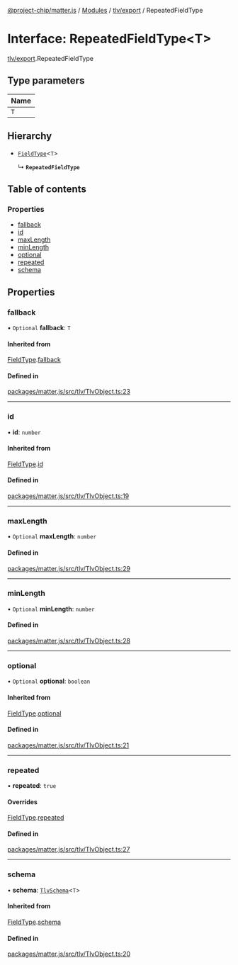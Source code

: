 [@project-chip/matter.js](../README.md) / [Modules](../modules.md) / [tlv/export](../modules/tlv_export.md) / RepeatedFieldType

# Interface: RepeatedFieldType\<T\>

[tlv/export](../modules/tlv_export.md).RepeatedFieldType

## Type parameters

| Name |
| :------ |
| `T` |

## Hierarchy

- [`FieldType`](tlv_export.FieldType.md)\<`T`\>

  ↳ **`RepeatedFieldType`**

## Table of contents

### Properties

- [fallback](tlv_export.RepeatedFieldType.md#fallback)
- [id](tlv_export.RepeatedFieldType.md#id)
- [maxLength](tlv_export.RepeatedFieldType.md#maxlength)
- [minLength](tlv_export.RepeatedFieldType.md#minlength)
- [optional](tlv_export.RepeatedFieldType.md#optional)
- [repeated](tlv_export.RepeatedFieldType.md#repeated)
- [schema](tlv_export.RepeatedFieldType.md#schema)

## Properties

### fallback

• `Optional` **fallback**: `T`

#### Inherited from

[FieldType](tlv_export.FieldType.md).[fallback](tlv_export.FieldType.md#fallback)

#### Defined in

[packages/matter.js/src/tlv/TlvObject.ts:23](https://github.com/project-chip/matter.js/blob/c15b1068/packages/matter.js/src/tlv/TlvObject.ts#L23)

___

### id

• **id**: `number`

#### Inherited from

[FieldType](tlv_export.FieldType.md).[id](tlv_export.FieldType.md#id)

#### Defined in

[packages/matter.js/src/tlv/TlvObject.ts:19](https://github.com/project-chip/matter.js/blob/c15b1068/packages/matter.js/src/tlv/TlvObject.ts#L19)

___

### maxLength

• `Optional` **maxLength**: `number`

#### Defined in

[packages/matter.js/src/tlv/TlvObject.ts:29](https://github.com/project-chip/matter.js/blob/c15b1068/packages/matter.js/src/tlv/TlvObject.ts#L29)

___

### minLength

• `Optional` **minLength**: `number`

#### Defined in

[packages/matter.js/src/tlv/TlvObject.ts:28](https://github.com/project-chip/matter.js/blob/c15b1068/packages/matter.js/src/tlv/TlvObject.ts#L28)

___

### optional

• `Optional` **optional**: `boolean`

#### Inherited from

[FieldType](tlv_export.FieldType.md).[optional](tlv_export.FieldType.md#optional)

#### Defined in

[packages/matter.js/src/tlv/TlvObject.ts:21](https://github.com/project-chip/matter.js/blob/c15b1068/packages/matter.js/src/tlv/TlvObject.ts#L21)

___

### repeated

• **repeated**: ``true``

#### Overrides

[FieldType](tlv_export.FieldType.md).[repeated](tlv_export.FieldType.md#repeated)

#### Defined in

[packages/matter.js/src/tlv/TlvObject.ts:27](https://github.com/project-chip/matter.js/blob/c15b1068/packages/matter.js/src/tlv/TlvObject.ts#L27)

___

### schema

• **schema**: [`TlvSchema`](../classes/tlv_export.TlvSchema.md)\<`T`\>

#### Inherited from

[FieldType](tlv_export.FieldType.md).[schema](tlv_export.FieldType.md#schema)

#### Defined in

[packages/matter.js/src/tlv/TlvObject.ts:20](https://github.com/project-chip/matter.js/blob/c15b1068/packages/matter.js/src/tlv/TlvObject.ts#L20)
